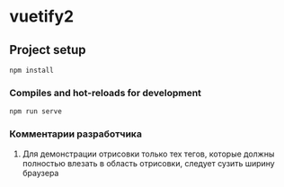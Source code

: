 # vuetify2

## Project setup
```
npm install
```

### Compiles and hot-reloads for development
```
npm run serve
```

### Комментарии разработчика
1. Для демонстрации отрисовки только тех тегов, которые должны полностью влезать в область отрисовки, следует сузить ширину браузера

[//]: # (2. Условия отсутствия жесткого задания высоты и отсутствия завязки на жестком размере шрифта выполняются благодаря использованию относительного размера шрифта без жестких привязок.)
